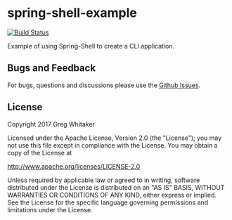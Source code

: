 # spring-shell-example
[![Build Status](https://travis-ci.org/gregwhitaker/spring-shell-example.svg?branch=master)](https://travis-ci.org/gregwhitaker/spring-shell-example)

Example of using Spring-Shell to create a CLI application.

## Bugs and Feedback

For bugs, questions and discussions please use the [Github Issues](https://github.com/gregwhitaker/spring-shell-example/issues).

## License
Copyright 2017 Greg Whitaker

Licensed under the Apache License, Version 2.0 (the "License"); you may not use this file except in compliance with the License. You may obtain a copy of the License at

http://www.apache.org/licenses/LICENSE-2.0

Unless required by applicable law or agreed to in writing, software distributed under the License is distributed on an "AS IS" BASIS, WITHOUT WARRANTIES OR CONDITIONS OF ANY KIND, either express or implied. See the License for the specific language governing permissions and limitations under the License.